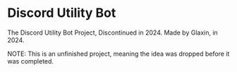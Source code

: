 # Discord Utility Bot
The Discord Utility Bot Project, Discontinued in 2024.
Made by Glaxin, in 2024.

NOTE: This is an unfinished project, meaning the idea was dropped before it was completed.
